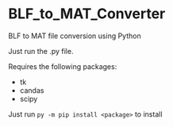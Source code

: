 # BLF_to_MAT_Converter
BLF to MAT file conversion using Python

Just run the .py file.

Requires the following packages:
- tk
- candas
- scipy

Just run `py -m pip install <package>` to install
  
